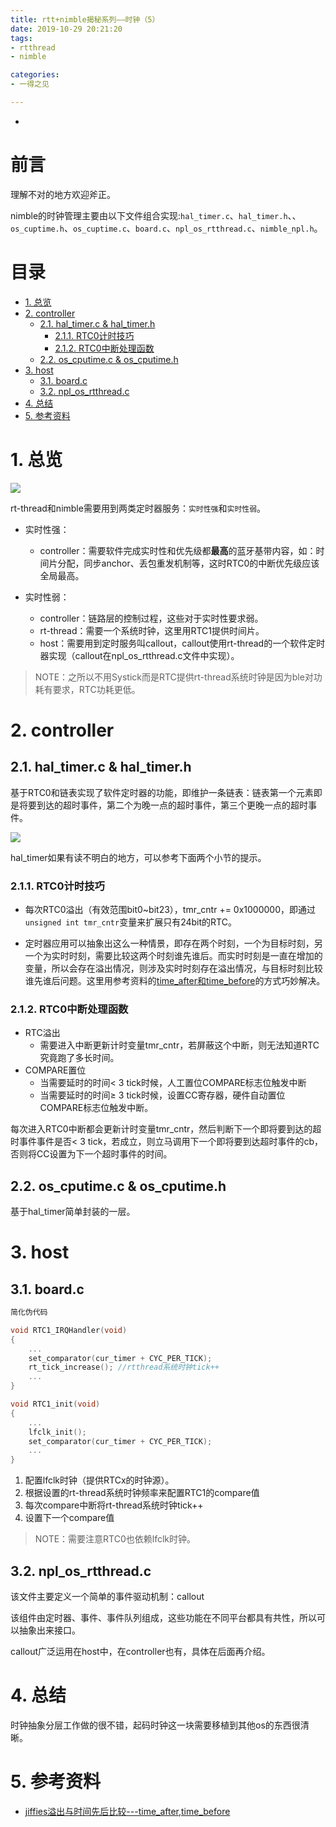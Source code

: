 ```yaml
---
title: rtt+nimble揭秘系列——时钟（5）
date: 2019-10-29 20:21:20
tags:
- rtthread
- nimble

categories:
- 一得之见

---
```


-
<!-- more --> 

前言
===

理解不对的地方欢迎斧正。

nimble的时钟管理主要由以下文件组合实现:`hal_timer.c`、`hal_timer.h`、、`os_cuptime.h`、`os_cuptime.c`、`board.c`、`npl_os_rtthread.c`、`nimble_npl.h`。

目录
===

<!-- TOC -->

- [1. 总览](#1-总览)
- [2. controller](#2-controller)
    - [2.1. hal_timer.c & hal_timer.h](#21-hal_timerc--hal_timerh)
        - [2.1.1. RTC0计时技巧](#211-rtc0计时技巧)
        - [2.1.2. RTC0中断处理函数](#212-rtc0中断处理函数)
    - [2.2. os_cputime.c & os_cputime.h](#22-os_cputimec--os_cputimeh)
- [3. host](#3-host)
    - [3.1. board.c](#31-boardc)
    - [3.2. npl_os_rtthread.c](#32-npl_os_rtthreadc)
- [4. 总结](#4-总结)
- [5. 参考资料](#5-参考资料)

<!-- /TOC -->

# 1. 总览

![](总览.png)

rt-thread和nimble需要用到两类定时器服务：`实时性强`和`实时性弱`。

- 实时性强：
    - controller：需要软件完成实时性和优先级都**最高**的蓝牙基带内容，如：时间片分配，同步anchor、丢包重发机制等，这时RTC0的中断优先级应该全局最高。

- 实时性弱：
    - controller：链路层的控制过程，这些对于实时性要求弱。
    - rt-thread：需要一个系统时钟，这里用RTC1提供时间片。
    - host：需要用到定时服务叫callout，callout使用rt-thread的一个软件定时器实现（callout在npl_os_rtthread.c文件中实现）。

> NOTE：之所以不用Systick而是RTC提供rt-thread系统时钟是因为ble对功耗有要求，RTC功耗更低。

# 2. controller

## 2.1. hal_timer.c & hal_timer.h

基于RTC0和链表实现了软件定时器的功能，即维护一条链表：链表第一个元素即是将要到达的超时事件，第二个为晚一点的超时事件，第三个更晚一点的超时事件。

![](hal_timer.jpg)

hal_timer如果有读不明白的地方，可以参考下面两个小节的提示。

### 2.1.1. RTC0计时技巧

- 每次RTC0溢出（有效范围bit0~bit23），tmr_cntr += 0x1000000，即通过`unsigned int tmr_cntr`变量来扩展只有24bit的RTC。

- 定时器应用可以抽象出这么一种情景，即存在两个时刻，一个为目标时刻，另一个为实时时刻，需要比较这两个时刻谁先谁后。而实时时刻是一直在增加的变量，所以会存在溢出情况，则涉及实时时刻存在溢出情况，与目标时刻比较谁先谁后问题。这里用参考资料的[time_after和time_before](https://www.cnblogs.com/chaozhu/p/6183537.html)的方式巧妙解决。

### 2.1.2. RTC0中断处理函数

- RTC溢出
    - 需要进入中断更新计时变量tmr_cntr，若屏蔽这个中断，则无法知道RTC究竟跑了多长时间。
- COMPARE置位
    - 当需要延时的时间< 3 tick时候，人工置位COMPARE标志位触发中断
    - 当需要延时的时间≥ 3 tick时候，设置CC寄存器，硬件自动置位COMPARE标志位触发中断。

每次进入RTC0中断都会更新计时变量tmr_cntr，然后判断下一个即将要到达的超时事件事件是否< 3 tick，若成立，则立马调用下一个即将要到达超时事件的cb，否则将CC设置为下一个超时事件的时间。


## 2.2. os_cputime.c & os_cputime.h

基于hal_timer简单封装的一层。

# 3. host

## 3.1. board.c

```C
简化伪代码

void RTC1_IRQHandler(void)
{
    ...
    set_comparator(cur_timer + CYC_PER_TICK);
    rt_tick_increase(); //rtthread系统时钟tick++
    ...
}

void RTC1_init(void)
{
    ...
    lfclk_init();
    set_comparator(cur_timer + CYC_PER_TICK);
    ...
}
```

1. 配置lfclk时钟（提供RTCx的时钟源）。
2. 根据设置的rt-thread系统时钟频率来配置RTC1的compare值
3. 每次compare中断将rt-thread系统时钟tick++
4. 设置下一个compare值

> NOTE：需要注意RTC0也依赖lfclk时钟。

## 3.2. npl_os_rtthread.c

该文件主要定义一个简单的事件驱动机制：callout

该组件由定时器、事件、事件队列组成，这些功能在不同平台都具有共性，所以可以抽象出来接口。

callout广泛运用在host中，在controller也有，具体在后面再介绍。

# 4. 总结

时钟抽象分层工作做的很不错，起码时钟这一块需要移植到其他os的东西很清晰。

# 5. 参考资料
- [jiffies溢出与时间先后比较---time_after,time_before](https://www.cnblogs.com/chaozhu/p/6183537.html)
